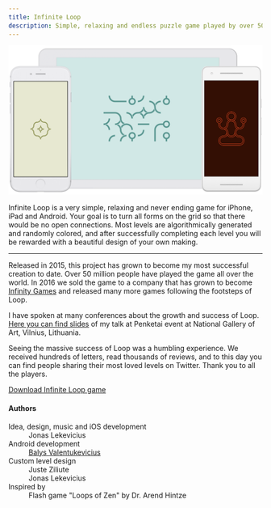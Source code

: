 ```yaml
---
title: Infinite Loop
description: Simple, relaxing and endless puzzle game played by over 50 million people. Project sold in 2016.
---
```


![Infinite Loop for iOS](./devices.png)


Infinite Loop is a very simple, relaxing and never ending game for iPhone, iPad and Android. Your goal is to turn all forms on the grid so that there would be no open connections. Most levels are algorithmically generated and randomly colored, and after successfully completing each level you will be rewarded with a beautiful design of your own making.

---

Released in 2015, this project has grown to become my most successful creation to date. Over 50 million people have played the game all over the world. In 2016 we sold the game to a company that has grown to become [Infinity Games](https://www.infinitygames.io/) and released many more games following the footsteps of Loop.

I have spoken at many conferences about the growth and success of Loop. [Here you can find slides](https://speakerdeck.com/lekevicius/loop-apie-begalini-zaidima-nuo-pradzios-iki-pabaigos) of my talk at Penketai event at National Gallery of Art, Vilnius, Lithuania.

Seeing the massive success of Loop was a humbling experience. We received hundreds of letters, read thousands of reviews, and to this day you can find people sharing their most loved levels on Twitter. Thank you to all the players.

<p class="not-prose">
  <a href="http://loopgame.co" class="cta">Download Infinite Loop game</a>
</p>

#### Authors

<dl>
  <dt>Idea, design, music and iOS development</dt>
  <dd>Jonas Lekevicius</dd>

  <dt>Android development</dt>
  <dd><a href="https://github.com/balysv">Balys Valentukevicius</a></dd>

  <dt>Custom level design</dt>
  <dd>Juste Ziliute</dd>
  <dd>Jonas Lekevicius</dd>

  <dt>Inspired by</dt>
  <dd>Flash game "Loops of Zen" by Dr. Arend Hintze</dd>
</dl>